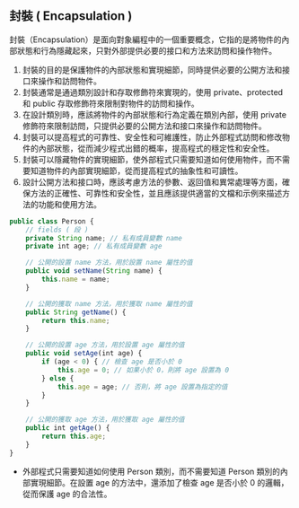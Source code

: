 ## 封裝 ( Encapsulation )

封裝（Encapsulation）是面向對象編程中的一個重要概念，它指的是將物件的內部狀態和行為隱藏起來，只對外部提供必要的接口和方法來訪問和操作物件。

1. 封裝的目的是保護物件的內部狀態和實現細節，同時提供必要的公開方法和接口來操作和訪問物件。
2. 封裝通常是通過類別設計和存取修飾符來實現的，使用 private、protected 和 public 存取修飾符來限制對物件的訪問和操作。
3. 在設計類別時，應該將物件的內部狀態和行為定義在類別內部，使用 private 修飾符來限制訪問，只提供必要的公開方法和接口來操作和訪問物件。
4. 封裝可以提高程式的可靠性、安全性和可維護性，防止外部程式訪問和修改物件的內部狀態，從而減少程式出錯的概率，提高程式的穩定性和安全性。
5. 封裝可以隱藏物件的實現細節，使外部程式只需要知道如何使用物件，而不需要知道物件的內部實現細節，從而提高程式的抽象性和可讀性。
6. 設計公開方法和接口時，應該考慮方法的參數、返回值和異常處理等方面，確保方法的正確性、可靠性和安全性，並且應該提供適當的文檔和示例來描述方法的功能和使用方法。

```js
public class Person {
    // fields ( 段 )
    private String name; // 私有成員變數 name
    private int age; // 私有成員變數 age

    // 公開的設置 name 方法，用於設置 name 屬性的值
    public void setName(String name) {
        this.name = name;
    }

    // 公開的獲取 name 方法，用於獲取 name 屬性的值
    public String getName() {
        return this.name;
    }

    // 公開的設置 age 方法，用於設置 age 屬性的值
    public void setAge(int age) {
        if (age < 0) { // 檢查 age 是否小於 0
            this.age = 0; // 如果小於 0，則將 age 設置為 0
        } else {
            this.age = age; // 否則，將 age 設置為指定的值
        }
    }

    // 公開的獲取 age 方法，用於獲取 age 屬性的值
    public int getAge() {
        return this.age;
    }
}
```
* 外部程式只需要知道如何使用 Person 類別，而不需要知道 Person 類別的內部實現細節。在設置 age 的方法中，還添加了檢查 age 是否小於 0 的邏輯，從而保護 age 的合法性。